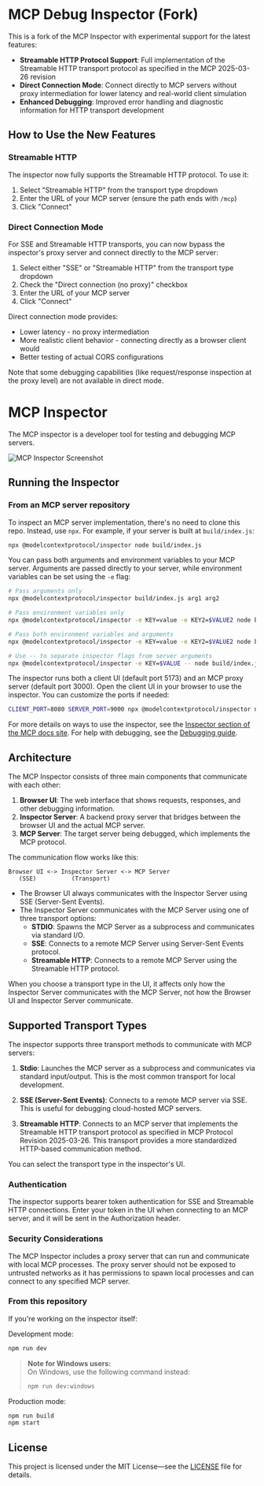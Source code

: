 # MCP Debug Inspector (Fork)

This is a fork of the MCP Inspector with experimental support for the latest features:

- **Streamable HTTP Protocol Support**: Full implementation of the Streamable HTTP transport protocol as specified in the MCP 2025-03-26 revision
- **Direct Connection Mode**: Connect directly to MCP servers without proxy intermediation for lower latency and real-world client simulation
- **Enhanced Debugging**: Improved error handling and diagnostic information for HTTP transport development

## How to Use the New Features

### Streamable HTTP

The inspector now fully supports the Streamable HTTP protocol. To use it:

1. Select "Streamable HTTP" from the transport type dropdown
2. Enter the URL of your MCP server (ensure the path ends with `/mcp`)
3. Click "Connect"

### Direct Connection Mode

For SSE and Streamable HTTP transports, you can now bypass the inspector's proxy server and connect directly to the MCP server:

1. Select either "SSE" or "Streamable HTTP" from the transport type dropdown
2. Check the "Direct connection (no proxy)" checkbox
3. Enter the URL of your MCP server
4. Click "Connect"

Direct connection mode provides:
- Lower latency - no proxy intermediation
- More realistic client behavior - connecting directly as a browser client would
- Better testing of actual CORS configurations

Note that some debugging capabilities (like request/response inspection at the proxy level) are not available in direct mode.

# MCP Inspector

The MCP inspector is a developer tool for testing and debugging MCP servers.

![MCP Inspector Screenshot](mcp-inspector.png)

## Running the Inspector

### From an MCP server repository

To inspect an MCP server implementation, there's no need to clone this repo. Instead, use `npx`. For example, if your server is built at `build/index.js`:

```bash
npx @modelcontextprotocol/inspector node build/index.js
```

You can pass both arguments and environment variables to your MCP server. Arguments are passed directly to your server, while environment variables can be set using the `-e` flag:

```bash
# Pass arguments only
npx @modelcontextprotocol/inspector build/index.js arg1 arg2

# Pass environment variables only
npx @modelcontextprotocol/inspector -e KEY=value -e KEY2=$VALUE2 node build/index.js

# Pass both environment variables and arguments
npx @modelcontextprotocol/inspector -e KEY=value -e KEY2=$VALUE2 node build/index.js arg1 arg2

# Use -- to separate inspector flags from server arguments
npx @modelcontextprotocol/inspector -e KEY=$VALUE -- node build/index.js -e server-flag
```

The inspector runs both a client UI (default port 5173) and an MCP proxy server (default port 3000). Open the client UI in your browser to use the inspector. You can customize the ports if needed:

```bash
CLIENT_PORT=8080 SERVER_PORT=9000 npx @modelcontextprotocol/inspector node build/index.js
```

For more details on ways to use the inspector, see the [Inspector section of the MCP docs site](https://modelcontextprotocol.io/docs/tools/inspector). For help with debugging, see the [Debugging guide](https://modelcontextprotocol.io/docs/tools/debugging).

## Architecture

The MCP Inspector consists of three main components that communicate with each other:

1. **Browser UI**: The web interface that shows requests, responses, and other debugging information.
2. **Inspector Server**: A backend proxy server that bridges between the browser UI and the actual MCP server.
3. **MCP Server**: The target server being debugged, which implements the MCP protocol.

The communication flow works like this:

```
Browser UI <-> Inspector Server <-> MCP Server
   (SSE)          (Transport)
```

- The Browser UI always communicates with the Inspector Server using SSE (Server-Sent Events).
- The Inspector Server communicates with the MCP Server using one of three transport options:
  - **STDIO**: Spawns the MCP Server as a subprocess and communicates via standard I/O.
  - **SSE**: Connects to a remote MCP Server using Server-Sent Events protocol.
  - **Streamable HTTP**: Connects to a remote MCP Server using the Streamable HTTP protocol.

When you choose a transport type in the UI, it affects only how the Inspector Server communicates with the MCP Server, not how the Browser UI and Inspector Server communicate.

## Supported Transport Types

The inspector supports three transport methods to communicate with MCP servers:

1. **Stdio**: Launches the MCP server as a subprocess and communicates via standard input/output. This is the most common transport for local development.

2. **SSE (Server-Sent Events)**: Connects to a remote MCP server via SSE. This is useful for debugging cloud-hosted MCP servers.

3. **Streamable HTTP**: Connects to an MCP server that implements the Streamable HTTP transport protocol as specified in MCP Protocol Revision 2025-03-26. This transport provides a more standardized HTTP-based communication method.

You can select the transport type in the inspector's UI.

### Authentication

The inspector supports bearer token authentication for SSE and Streamable HTTP connections. Enter your token in the UI when connecting to an MCP server, and it will be sent in the Authorization header.

### Security Considerations

The MCP Inspector includes a proxy server that can run and communicate with local MCP processes. The proxy server should not be exposed to untrusted networks as it has permissions to spawn local processes and can connect to any specified MCP server.

### From this repository

If you're working on the inspector itself:

Development mode:

```bash
npm run dev
```

> **Note for Windows users:**  
> On Windows, use the following command instead:
>
> ```bash
> npm run dev:windows
> ```

Production mode:

```bash
npm run build
npm start
```

## License

This project is licensed under the MIT License—see the [LICENSE](LICENSE) file for details.
